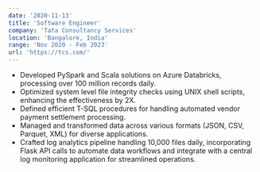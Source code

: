 ```yaml
---
date: '2020-11-13'
title: 'Software Engineer'
company: 'Tata Consultancy Services'
location: 'Bangalore, India'
range: 'Nov 2020 - Feb 2023'
url: 'https://tcs.com/'
---
```


- Developed PySpark and Scala solutions on Azure Databricks, processing over 100 million records daily.
- Optimized system level file integrity checks using UNIX shell scripts, enhancing the effectiveness by 2X.
- Defined efficient T-SQL procedures for handling automated vendor payment settlement processing.
- Managed and transformed data across various formats (JSON, CSV, Parquet, XML) for diverse applications.
- Crafted log analytics pipeline handling 10,000 files daily, incorporating Flask API calls to automate data workflows and integrate with a central log monitoring application for streamlined operations.
